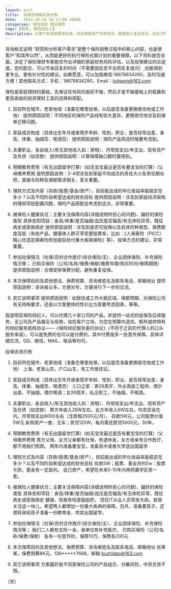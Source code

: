 ```yaml
---
layout: post
title:  投保咨询格式及示例
date:   2014-10-24 16:11:00 +0800
categories: 保险规划 商业保险
tags: [明亚, 保险经纪人]
description: 以客户的具体需求出发，综合家庭资产负债状况，家庭收入支出状况，支出习惯，投资偏好习惯，保险公司偏好等各方面考虑，综上情况做出具体预算和需要保障的额度，再来选择合适的保险产品。
---
```


咨询格式说明
“研究和分析客户需求”是整个保险销售过程中的核心内容，也是使客户“知其所以然”，从而能更好的执行保险长期计划的重要保障。以下资料是否全面，决定了保险理财专家能否作出详细的家庭财务风险评估，以及投保建议的合适度。您的配合，可以节省回复的时间（不需要因信息不全而反复提问）,也能得到更专业、更有针对性的建议。如果愿意，可以加我微信:18678834290，及时沟通方便！其他联系方式：手机：18678834290，Email：liuhaojn@163.com

保险是家庭理财的基础，先保证任何风险面前不输，然后才是不输基础上的稳赢和更高收益的投资理财工具的选择和搭配。
<!-- more -->

1. 目前所在城市、老家地域（准备在哪里投保，以后是否准备更换居住地或工作地）
提供原因说明：不同地区的保险产品线有较大差异，更换居住地涉及到保单迁移问题。

2. 家庭成员构成（具体出生年月或者周岁年龄、性别，职业，是否经常出差，身高、体重、抽烟否、喝酒否）
提供原因说明：保险产品筛选时候要考虑到。

3. 夫妻职业，各自收入(有无其他收入如：房租）、月常规支出/年支出、现有资产及负债（如贷款）
提供原因说明：计算保障缺口额时要用到。

4. 预期教育费用（有无出国留学打算）(如无宝宝最近是否有要宝宝的打算）/父母赡养费用
提供原因说明：2-4项涉及到家庭不同成员的责任大小及责任期长短，直接与险种及保额需求相关，至关重要。

5. 理财方式及内容（存款/股票/基金/房产），目前能达成的年化收益率能稳定在多少？以及不同阶段希望达成的财务目标
提供原因说明：涉及到家庭经济架构的理财项目配置问题，保险产品搭配会考虑到这点，非常重要。

6. 被保险人健康状况；主要关注保障内容(详细说明所担心的问题)、偏好的保险类型
具体告知项目：身高/体重/是否抽烟/血压是否偏高/有无体检异常，既往病史或家族病史
提供原因说明：涉及到是否可投保以及具体险种类型、保费额度高低（有些产品，健康体人群可享受更低费率，比如：《人保寿险（PICC）精心优选定期寿险附加提前给付重大疾病保险》等）、投保方式的建议，非常重要。

7. 参加社保情况（社保/农村合作医疗/综合保险/无）、企业团体保险、补充保险情况等；
已购买保险（公司/名称/保费/保额/缴费年期/购买时间/保障期限）
提供原因说明：合理安排保费分配，避免重复投保。

8. 本次保障目的及其他想法、保费预算、咨询者姓名及联系电话、邮箱地址
提供原因说明：咨询者众多，方便对号，方便进行下一步的交流。

9. 其它说明事项
提供原因说明：如居住或工作大致区域、保额预期、对保险公司有无特殊要求，还是以方案整体的性价比为首要考虑因素，等等。

我是明亚保险经纪人，可以代理几十家公司的产品，并提供一站式的投保及后续服务，无公司及产品偏见与局限，站在客户立场，为您在预算内选优。额外提供特有的经纪服务纸档协议——《保险经纪服务委托协议》（不同于之前的代理人的口头服务承诺），可以是免费的也可以是付费的，其中付费版多一些意外保障。具体详细交流，QQ、微信，MAIL、电话等均可。

投保咨询示例

1. 目前所在城市、老家地域（准备在哪里投保，以后是否准备更换居住地或工作地）
上海，老家山东，户口山东，有工作居住证。

2. 家庭成员构成（具体出生年月或者周岁年龄、性别，职业，是否经常出差，身高、体重、抽烟否、喝酒否）
三口之家：男28周岁，外企高级工程师，偶尔出差，不抽烟，偶尔喝酒；女26周岁，私企职工，不抽烟，不喝酒。

3. 夫妻职业，各自收入(有无其他收入如：房租）、月常规支出/年支出、现有资产及负债（如贷款）
男方年收入26W左右，女方年收入6W左右，均含奖金在内。月常规支出8000左右（含房租2500元/月）。
存款5W元，公司股票价值5W元
新购房产一套，无车；房贷120W，每月需还房贷5000元，30年。

4. 预期教育费用（有无出国留学打算）(如无宝宝最近是否有要宝宝的打算）/父母赡养费用
男方父母、女方父亲都有社保，有退休金，女方母亲有合作医疗，都不用我们照顾。
两年内准备要宝宝，准备高中或者大学送出国留学

5. 理财方式及内容（存款/股票/基金/房产），目前能达成的年化收益率能稳定在多少？以及不同阶段希望达成的财务目标
存款5W；股票、基金共约5w：股票亏损，基金有一定盈利。
自己房产，希望在未来5-10年内再购置学区房一套。

6. 被保险人健康状况；主要关注保障内容(详细说明所担心的问题)、偏好的保险类型
具体告知项目：身高/体重/是否抽烟/血压是否偏高/有无体检异常，既往病史或家族病史
健康，但我有轻度脂肪肝。
现在IT从业人员常发大病，我很关注这一块儿，希望两人都增加一份重大疾病的保障。另外，准备要孩子，还想将来给孩子准备一份教育金，供其出国留学。

7. 参加社保情况（社保/农村合作医疗/综合保险/无）、企业团体保险、补充保险情况等；
我们二人都有五险一金，我单位有补充医疗。
已购买保险（公司/名称/保费/保额）
各有一份意外险，保障10万，保费各200元

8. 本次保障目的及其他想法、保费预算、咨询者姓名及联系电话、邮箱地址
张某某，保费预算8K元，136*****7668，邮箱 buzhidao@163.com

9. 其它说明事项
方案最好是不同家保险公司的产品组合，分散风险，中资合资不限。

（完）
